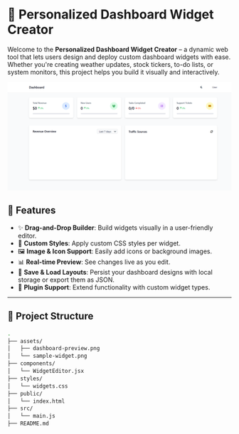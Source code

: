 # 🧩 Personalized Dashboard Widget Creator

Welcome to the **Personalized Dashboard Widget Creator** – a dynamic web tool that lets users design and deploy custom dashboard widgets with ease. Whether you're creating weather updates, stock tickers, to-do lists, or system monitors, this project helps you build it visually and interactively.

![Dashboard Preview](https://github.com/aabhishekk01/Personalized-Dashboard-Widget-Creator/blob/main/Screenshot%202025-06-26%20184309.png?raw=true)

## 🚀 Features

- ✨ **Drag-and-Drop Builder**: Build widgets visually in a user-friendly editor.
- 🎨 **Custom Styles**: Apply custom CSS styles per widget.
- 🖼️ **Image & Icon Support**: Easily add icons or background images.
- 📊 **Real-time Preview**: See changes live as you edit.
- 💾 **Save & Load Layouts**: Persist your dashboard designs with local storage or export them as JSON.
- 🔌 **Plugin Support**: Extend functionality with custom widget types.

---

## 📁 Project Structure

```bash
.
├── assets/
│   ├── dashboard-preview.png
│   └── sample-widget.png
├── components/
│   └── WidgetEditor.jsx
├── styles/
│   └── widgets.css
├── public/
│   └── index.html
├── src/
│   └── main.js
├── README.md

